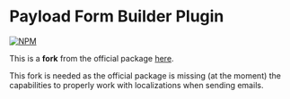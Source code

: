 # Payload Form Builder Plugin

[![NPM](https://img.shields.io/npm/v/@finkinfridom/payload-plugin-form-builder)](https://www.npmjs.com/package/@finkinfridom/payload-plugin-form-builder)

This is a **fork** from the official package [here](https://github.com/payloadcms/plugin-form-builder).

This fork is needed as the official package is missing (at the moment) the capabilities to properly work with localizations when sending emails.